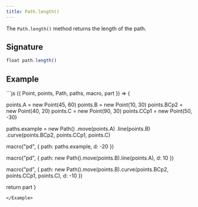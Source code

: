 ```yaml
---
title: Path.length()
---
```


The `Path.length()` method returns the length of the path.

## Signature

```js
float path.length()
```

## Example

<Example caption="Example of the Path.length() method">
```js
({ Point, points, Path, paths, macro, part }) => {

  points.A = new Point(45, 60)
  points.B = new Point(10, 30)
  points.BCp2 = new Point(40, 20)
  points.C = new Point(90, 30)
  points.CCp1 = new Point(50, -30)
  
  paths.example = new Path()
    .move(points.A)
    .line(points.B)
    .curve(points.BCp2, points.CCp1, points.C)
  
  macro("pd", {
    path: paths.example,
    d: -20
  })
  
  macro("pd", {
    path: new Path().move(points.B).line(points.A),
    d: 10
  })
  
  macro("pd", {
    path: new Path().move(points.B).curve(points.BCp2, points.CCp1, points.C),
    d: -10
  })

  return part
}
```
</Example>

